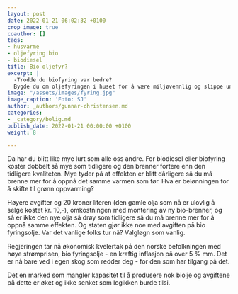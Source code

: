 ```yaml
---
layout: post
date: 2022-01-21 06:02:32 +0100
crop_image: true
coauthor: []
tags:
- husvarme
- oljefyring bio
- biodiesel
title: Bio oljefyr?
excerpt: |
  -Trodde du biofyring var bedre?
  Bygde du om oljefyringen i huset for å være miljøvennlig og slippe unna høye strømregninger?
image: "/assets/images/fyring.jpg"
image_caption: 'Foto: SJ'
author: _authors/gunnar-christensen.md
categories:
- _category/bolig.md
publish_date: 2022-01-21 00:00:00 +0100
weight: 8

---
```

Da har du blitt like mye lurt som alle oss andre. For biodiesel eller biofyring koster dobbelt så mye som tidligere og den brenner fortere enn den tidligere kvaliteten. Mye tyder på at effekten er blitt dårligere så du må brenne mer for å oppnå det samme varmen som før. Hva er belønningen for å skifte til grønn oppvarming?

Høyere avgifter og 20 kroner literen (den gamle olja som nå er ulovlig å selge kostet kr. 10,-), omkostningen med montering av ny bio-brenner, og så er ikke den nye olja så drøy som tidligere så du må brenne mer for å oppnå samme effekten. Og staten gjør ikke noe med avgiften på bio fyringsolje. Var det vanlige folks tur nå? Valgløgn som vanlig.

Regjeringen tar nå økonomisk kvelertak på den norske befolkningen  med høye strømprisen, bio fyringsolje - en kraftig inflasjon på over 5 % mm. Det er nå bare ved i egen skog som redder deg - for den som har tilgang på det.

Det en marked som mangler kapasitet til å produsere nok biolje og avgiftene på dette er øket og ikke senket som logikken burde tilsi.
